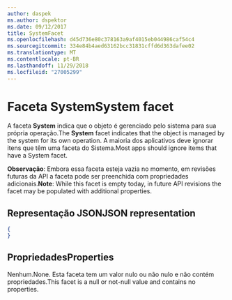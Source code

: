 ```yaml
---
author: daspek
ms.author: dspektor
ms.date: 09/12/2017
title: SystemFacet
ms.openlocfilehash: d45d736e80c378163a9af4015eb044986caf54c4
ms.sourcegitcommit: 334e84b4aed63162bcc31831cffd6d363dafee02
ms.translationtype: MT
ms.contentlocale: pt-BR
ms.lasthandoff: 11/29/2018
ms.locfileid: "27005299"
---
```

# <a name="system-facet"></a><span data-ttu-id="53ede-102">Faceta System</span><span class="sxs-lookup"><span data-stu-id="53ede-102">System facet</span></span>

<span data-ttu-id="53ede-103">A faceta **System** indica que o objeto é gerenciado pelo sistema para sua própria operação.</span><span class="sxs-lookup"><span data-stu-id="53ede-103">The **System** facet indicates that the object is managed by the system for its own operation.</span></span>
<span data-ttu-id="53ede-104">A maioria dos aplicativos deve ignorar itens que têm uma faceta do Sistema.</span><span class="sxs-lookup"><span data-stu-id="53ede-104">Most apps should ignore items that have a System facet.</span></span>

<span data-ttu-id="53ede-105">**Observação**: Embora essa faceta esteja vazia no momento, em revisões futuras da API a faceta pode ser preenchida com propriedades adicionais.</span><span class="sxs-lookup"><span data-stu-id="53ede-105">**Note**: While this facet is empty today, in future API revisions the facet may be populated with additional properties.</span></span>

## <a name="json-representation"></a><span data-ttu-id="53ede-106">Representação JSON</span><span class="sxs-lookup"><span data-stu-id="53ede-106">JSON representation</span></span>

<!-- { "blockType": "resource", "@type": "microsoft.graph.systemFacet", "@type.aka": "microsoft.graph.systemFacet" } -->

```json
{
}
```

## <a name="properties"></a><span data-ttu-id="53ede-107">Propriedades</span><span class="sxs-lookup"><span data-stu-id="53ede-107">Properties</span></span>

<span data-ttu-id="53ede-108">Nenhum.</span><span class="sxs-lookup"><span data-stu-id="53ede-108">None.</span></span> <span data-ttu-id="53ede-109">Esta faceta tem um valor nulo ou não nulo e não contém propriedades.</span><span class="sxs-lookup"><span data-stu-id="53ede-109">This facet is a null or not-null value and contains no properties.</span></span>

<!-- {
  "type": "#page.annotation",
  "section": "documentation",
  "tocPath": "Facets/System"
} -->
